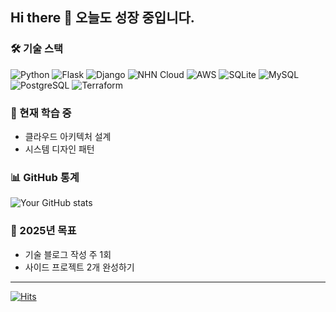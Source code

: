 ## Hi there 👋 오늘도 성장 중입니다.


### 🛠 기술 스택
![Python](https://img.shields.io/badge/-Python-3776AB?style=flat-square&logo=Python&logoColor=white)
![Flask](https://img.shields.io/badge/-Flask-000000?style=flat-square&logo=flask&logoColor=white)
![Django](https://img.shields.io/badge/-Django-092E20?style=flat-square&logo=django&logoColor=white)
![NHN Cloud](https://img.shields.io/badge/-NHN%20Cloud-003569?style=flat-square&logo=icloud&logoColor=white)
![AWS](https://img.shields.io/badge/-AWS-232F3E?style=flat-square&logo=amazon-aws&logoColor=white)
![SQLite](https://img.shields.io/badge/-SQLite-003B57?style=flat-square&logo=sqlite&logoColor=white)
![MySQL](https://img.shields.io/badge/-MySQL-4479A1?style=flat-square&logo=mysql&logoColor=white)
![PostgreSQL](https://img.shields.io/badge/-PostgreSQL-336791?style=flat-square&logo=postgresql&logoColor=white)
![Terraform](https://img.shields.io/badge/-Terraform-7B42BC?style=flat-square&logo=terraform&logoColor=white)



### 🌱 현재 학습 중
- 클라우드 아키텍처 설계
- 시스템 디자인 패턴


### 📊 GitHub 통계
![Your GitHub stats](https://github-readme-stats.vercel.app/api?username=parkdi1&show_icons=true&theme=radical)


### 🎯 2025년 목표
- 기술 블로그 작성 주 1회
- 사이드 프로젝트 2개 완성하기

---
[![Hits](https://hits.seeyoufarm.com/api/count/incr/badge.svg?url=https%3A%2F%2Fgithub.com%2Fparkdi1&count_bg=%2379C83D&title_bg=%23555555&icon=&icon_color=%23E7E7E7&title=hits&edge_flat=false)](https://hits.seeyoufarm.com)


<!--
**parkdi1/parkdi1** is a ✨ _special_ ✨ repository because its `README.md` (this file) appears on your GitHub profile.

Here are some ideas to get you started:

- 🔭 I’m currently working on ...
- 🌱 I’m currently learning ...
- 👯 I’m looking to collaborate on ...
- 🤔 I’m looking for help with ...
- 💬 Ask me about ...
- 📫 How to reach me: ...
- 😄 Pronouns: ...
- ⚡ Fun fact: ...
-->
